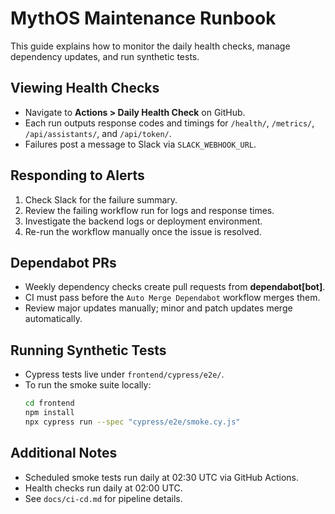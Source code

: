 # MythOS Maintenance Runbook

This guide explains how to monitor the daily health checks, manage dependency updates, and run synthetic tests.

## Viewing Health Checks
- Navigate to **Actions > Daily Health Check** on GitHub.
- Each run outputs response codes and timings for `/health/`, `/metrics/`, `/api/assistants/`, and `/api/token/`.
- Failures post a message to Slack via `SLACK_WEBHOOK_URL`.

## Responding to Alerts
1. Check Slack for the failure summary.
2. Review the failing workflow run for logs and response times.
3. Investigate the backend logs or deployment environment.
4. Re-run the workflow manually once the issue is resolved.

## Dependabot PRs
- Weekly dependency checks create pull requests from **dependabot[bot]**.
- CI must pass before the `Auto Merge Dependabot` workflow merges them.
- Review major updates manually; minor and patch updates merge automatically.

## Running Synthetic Tests
- Cypress tests live under `frontend/cypress/e2e/`.
- To run the smoke suite locally:
  ```bash
  cd frontend
  npm install
  npx cypress run --spec "cypress/e2e/smoke.cy.js"
  ```

## Additional Notes
- Scheduled smoke tests run daily at 02:30 UTC via GitHub Actions.
- Health checks run daily at 02:00 UTC.
- See `docs/ci-cd.md` for pipeline details.

